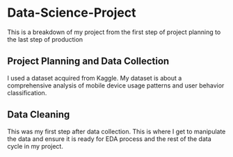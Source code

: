 # Data-Science-Project
This is a breakdown of my project from the first step of project planning to the last step of production
## Project Planning and Data Collection
I used a dataset acquired from Kaggle. My dataset is about a comprehensive analysis of mobile device usage patterns and user behavior classification.
## Data Cleaning
This was my first step after data collection. This is where I get to manipulate the data and ensure it is ready for EDA process and the rest of the data cycle in my project.
